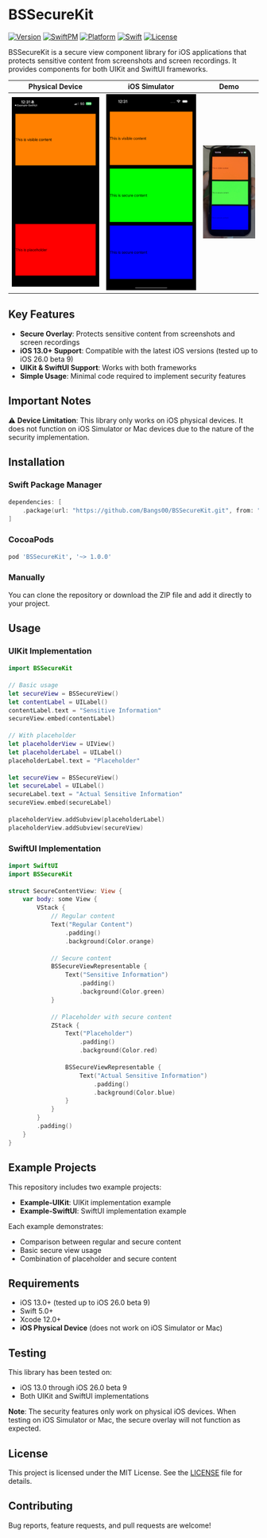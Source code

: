 # BSSecureKit

[![Version](https://img.shields.io/cocoapods/v/BSSecureKit.svg?style=flat)](https://cocoapods.org/pods/BSSecureKit)
[![SwiftPM](https://img.shields.io/badge/SPM-supported-DE5C43.svg?style=flat)](https://swift.org/package-manager/)
[![Platform](https://img.shields.io/badge/platform-iOS%2013.0+-blue.svg)](https://developer.apple.com/ios/)
[![Swift](https://img.shields.io/badge/swift-5.0+-orange.svg)](https://swift.org/)
[![License](https://img.shields.io/badge/license-MIT-green.svg)](LICENSE)

BSSecureKit is a secure view component library for iOS applications that protects sensitive content from screenshots and screen recordings. It provides components for both UIKit and SwiftUI frameworks.

| Physical Device | iOS Simulator | Demo |
|----------------|---------------|---------------|
| ![Physical Device](docs/images/physical_device.png) | ![iOS Simulator](docs/images/simulator.png) | ![Demo](docs/gifs/demo.gif) |

## Key Features

- **Secure Overlay**: Protects sensitive content from screenshots and screen recordings
- **iOS 13.0+ Support**: Compatible with the latest iOS versions (tested up to iOS 26.0 beta 9)
- **UIKit & SwiftUI Support**: Works with both frameworks
- **Simple Usage**: Minimal code required to implement security features

## Important Notes

⚠️ **Device Limitation**: This library only works on iOS physical devices. It does not function on iOS Simulator or Mac devices due to the nature of the security implementation.

## Installation

### Swift Package Manager

```swift
dependencies: [
    .package(url: "https://github.com/Bangs00/BSSecureKit.git", from: "1.0.0")
]
```

### CocoaPods

```ruby
pod 'BSSecureKit', '~> 1.0.0'
```

### Manually

You can clone the repository or download the ZIP file and add it directly to your project.

## Usage

### UIKit Implementation

```swift
import BSSecureKit

// Basic usage
let secureView = BSSecureView()
let contentLabel = UILabel()
contentLabel.text = "Sensitive Information"
secureView.embed(contentLabel)

// With placeholder
let placeholderView = UIView()
let placeholderLabel = UILabel()
placeholderLabel.text = "Placeholder"

let secureView = BSSecureView()
let secureLabel = UILabel()
secureLabel.text = "Actual Sensitive Information"
secureView.embed(secureLabel)

placeholderView.addSubview(placeholderLabel)
placeholderView.addSubview(secureView)
```

### SwiftUI Implementation

```swift
import SwiftUI
import BSSecureKit

struct SecureContentView: View {
    var body: some View {
        VStack {
            // Regular content
            Text("Regular Content")
                .padding()
                .background(Color.orange)
            
            // Secure content
            BSSecureViewRepresentable {
                Text("Sensitive Information")
                    .padding()
                    .background(Color.green)
            }
            
            // Placeholder with secure content
            ZStack {
                Text("Placeholder")
                    .padding()
                    .background(Color.red)
                
                BSSecureViewRepresentable {
                    Text("Actual Sensitive Information")
                        .padding()
                        .background(Color.blue)
                }
            }
        }
        .padding()
    }
}
```

## Example Projects

This repository includes two example projects:

- **Example-UIKit**: UIKit implementation example
- **Example-SwiftUI**: SwiftUI implementation example

Each example demonstrates:
- Comparison between regular and secure content
- Basic secure view usage
- Combination of placeholder and secure content

## Requirements

- iOS 13.0+ (tested up to iOS 26.0 beta 9)
- Swift 5.0+
- Xcode 12.0+
- **iOS Physical Device** (does not work on iOS Simulator or Mac)

## Testing

This library has been tested on:
- iOS 13.0 through iOS 26.0 beta 9
- Both UIKit and SwiftUI implementations

**Note**: The security features only work on physical iOS devices. When testing on iOS Simulator or Mac, the secure overlay will not function as expected.

## License

This project is licensed under the MIT License. See the [LICENSE](LICENSE) file for details.

## Contributing

Bug reports, feature requests, and pull requests are welcome!